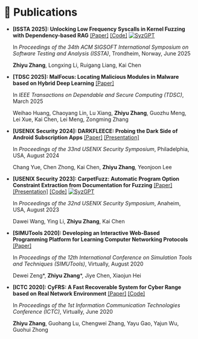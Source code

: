 # 📝 Publications 

<!-- <div class='paper-box'><div class='paper-box-image'><div><div class="badge">CVPR 2016</div><img src='images/500x300.png' alt="sym" width="100%"></div></div>
<div class='paper-box-text' markdown="1">

[Deep Residual Learning for Image Recognition](https://openaccess.thecvf.com/content_cvpr_2016/papers/He_Deep_Residual_Learning_CVPR_2016_paper.pdf)

**Kaiming He**, Xiangyu Zhang, Shaoqing Ren, Jian Sun

[**Project**](https://scholar.google.com/citations?view_op=view_citation&hl=zh-CN&user=DhtAFkwAAAAJ&citation_for_view=DhtAFkwAAAAJ:ALROH1vI_8AC) <strong><span class='show_paper_citations' data='DhtAFkwAAAAJ:ALROH1vI_8AC'></span></strong>
- Lorem ipsum dolor sit amet, consectetur adipiscing elit. Vivamus ornare aliquet ipsum, ac tempus justo dapibus sit amet. 
</div>
</div> -->

* **[ISSTA 2025]: Unlocking Low Frequency Syscalls in Kernel Fuzzing with Dependency-based RAG** [[Paper]](../../files/issta25main_syzgpt.pdf) [[Code]](https://github.com/QGrain/SyzGPT) [![SyzGPT](https://img.shields.io/github/stars/QGrain/SyzGPT?style=social)](https://github.com/QGrain/SyzGPT)

  In *Proceedings of the 34th ACM SIGSOFT International Symposium on Software Testing and Analysis (ISSTA)*, Trondheim, Norway, June 2025

  **Zhiyu Zhang**, Longxing Li, Ruigang Liang, Kai Chen

* **[TDSC 2025]: MalFocus: Locating Malicious Modules in Malware based on Hybrid Deep Learning** [[Paper]](https://www.computer.org/csdl/journal/tq/5555/01/10964846/25UAdGAvthC)
    
    In *IEEE Transactions on Dependable and Secure Computing (TDSC)*, March 2025
    
    Weihao Huang, Chaoyang Lin, Lu Xiang, **Zhiyu Zhang**, Guozhu Meng, Lei Xue, Kai Chen, Lei Meng, Zongming Zhang

* **[USENIX Security 2024]: DARKFLEECE: Probing the Dark Side of Android Subscription Apps** [[Paper]](https://www.usenix.org/system/files/usenixsecurity24-yue.pdf) [[Presentation]](https://www.usenix.org/conference/usenixsecurity24/presentation/yue)

    In *Proceedings of the 33nd USENIX Security Symposium*, Philadelphia, USA, August 2024 
    
    Chang Yue, Chen Zhong, Kai Chen, **Zhiyu Zhang**, Yeonjoon Lee

* **[USENIX Security 2023]: CarpetFuzz: Automatic Program Option Constraint Extraction from Documentation for Fuzzing** [[Paper]](https://www.usenix.org/system/files/usenixsecurity23-wang-dawei.pdf) [[Presentation]](https://www.usenix.org/conference/usenixsecurity23/presentation/wang-dawei) [[Code]](https://github.com/waugustus/CarpetFuzz) [![SyzGPT](https://img.shields.io/github/stars/waugustus/CarpetFuzz?style=social)](https://github.com/waugustus/CarpetFuzz)

    In *Proceedings of the 32nd USENIX Security Symposium*, Anaheim, USA, August 2023    
    
    Dawei Wang, Ying Li, **Zhiyu Zhang**, Kai Chen

* **[SIMUTools 2020]: Developing an Interactive Web-Based Programming Platform for Learning Computer Networking Protocols** [[Paper]](https://link.springer.com/chapter/10.1007/978-3-030-72792-5_48)

    In *Proceedings of the 12th International Conference on Simulation Tools and Techniques (SIMUTools)*, Virtually, August 2020
    
    Dewei Zeng\*, **Zhiyu Zhang**\*, Jiye Chen, Xiaojun Hei

* **[ICTC 2020]: CyFRS: A Fast Recoverable System for Cyber Range based on Real Network Environment** [[Paper]](https://ieeexplore.ieee.org/document/9123273) [[Code]](https://github.com/QGrain/Partition-Recovery)

    In *Proceedings of the 1st Information Communication Technologies Conference (ICTC)*, Virtually, June 2020

    **Zhiyu Zhang**, Guohang Lu, Chengwei Zhang, Yayu Gao, Yajun Wu, Guohui Zhong
